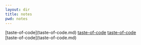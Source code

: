 ```yaml
---
layout: dir
title: notes
pwd: notes
---
```


<nav class="term">
  [taste-of-code](taste-of-code.md)
  <a class="term" href="taste-of-code.md">taste-of-code</a>
  <a href="taste-of-code.md">taste-of-code</a>
  <!-- [Some quotes](some-quotes.md) -->
</nav>
[taste-of-code](taste-of-code.md)